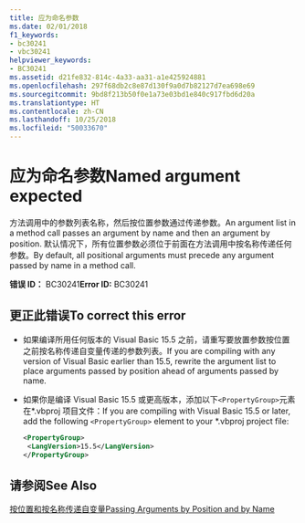 ```yaml
---
title: 应为命名参数
ms.date: 02/01/2018
f1_keywords:
- bc30241
- vbc30241
helpviewer_keywords:
- BC30241
ms.assetid: d21fe832-814c-4a33-aa31-a1e425924881
ms.openlocfilehash: 297f68db2c8e87d130f9a0d7b82127d7ea698e69
ms.sourcegitcommit: 9bd8f213b50f0e1a73e03bd1e840c917fbd6d20a
ms.translationtype: HT
ms.contentlocale: zh-CN
ms.lasthandoff: 10/25/2018
ms.locfileid: "50033670"
---
```

# <a name="named-argument-expected"></a><span data-ttu-id="8720c-102">应为命名参数</span><span class="sxs-lookup"><span data-stu-id="8720c-102">Named argument expected</span></span>

<span data-ttu-id="8720c-103">方法调用中的参数列表名称，然后按位置参数通过传递参数。</span><span class="sxs-lookup"><span data-stu-id="8720c-103">An argument list in a method call passes an argument by name and then an argument by position.</span></span> <span data-ttu-id="8720c-104">默认情况下，所有位置参数必须位于前面在方法调用中按名称传递任何参数。</span><span class="sxs-lookup"><span data-stu-id="8720c-104">By default, all positional arguments must precede any argument passed by name in a method call.</span></span>  
  
 <span data-ttu-id="8720c-105">**错误 ID：** BC30241</span><span class="sxs-lookup"><span data-stu-id="8720c-105">**Error ID:** BC30241</span></span>  
  
## <a name="to-correct-this-error"></a><span data-ttu-id="8720c-106">更正此错误</span><span class="sxs-lookup"><span data-stu-id="8720c-106">To correct this error</span></span>  
  
-   <span data-ttu-id="8720c-107">如果编译所用任何版本的 Visual Basic 15.5 之前，请重写要放置参数按位置之前按名称传递自变量传递的参数列表。</span><span class="sxs-lookup"><span data-stu-id="8720c-107">If you are compiling with any version of Visual Basic earlier than 15.5, rewrite the argument list to place arguments passed by position ahead of arguments passed by name.</span></span>  

- <span data-ttu-id="8720c-108">如果你是编译 Visual Basic 15.5 或更高版本，添加以下`<PropertyGroup>`元素在\*.vbproj 项目文件：</span><span class="sxs-lookup"><span data-stu-id="8720c-108">If you are compiling with Visual Basic 15.5 or later, add the following `<PropertyGroup>` element to your \*.vbproj project file:</span></span>
 
   ```xml
   <PropertyGroup>
    <LangVersion>15.5</LangVersion>
   </PropertyGroup>
   ```  
  
## <a name="see-also"></a><span data-ttu-id="8720c-109">请参阅</span><span class="sxs-lookup"><span data-stu-id="8720c-109">See Also</span></span>  
 [<span data-ttu-id="8720c-110">按位置和按名称传递自变量</span><span class="sxs-lookup"><span data-stu-id="8720c-110">Passing Arguments by Position and by Name</span></span>](../../visual-basic/programming-guide/language-features/procedures/passing-arguments-by-position-and-by-name.md)
